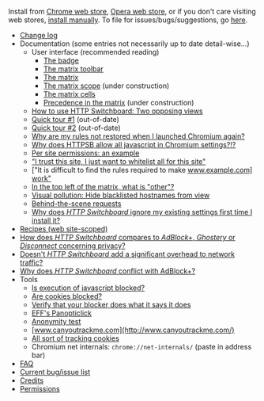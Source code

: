 Install from [Chrome web store](https://chrome.google.com/webstore/detail/http-switchboard/mghdpehejfekicfjcdbfofhcmnjhgaag), [Opera web store](https://addons.opera.com/en-gb/extensions/), or if you don't care visiting web stores, [install manually](https://github.com/gorhill/httpswitchboard/tree/master/dist). To file for issues/bugs/suggestions, go [here](https://github.com/gorhill/httpswitchboard/issues).

- [Change log](wiki/Change-log)
- Documentation (some entries not necessarily up to date detail-wise...)
    * User interface (recommended reading)
        - [The badge](/gorhill/httpswitchboard/wiki/The-badge)
        - [The matrix toolbar](/gorhill/httpswitchboard/wiki/The-matrix-toolbar)
        - [The matrix](/gorhill/httpswitchboard/wiki/The-matrix)
        - [The matrix scope](/gorhill/httpswitchboard/wiki/The-matrix-scope) (under construction)
        - [The matrix cells](/gorhill/httpswitchboard/wiki/The-matrix-cells)
        - [Precedence in the matrix](/gorhill/httpswitchboard/wiki/Precedence-in-the-matrix) (under construction)
    * [How to use HTTP Switchboard: Two opposing views](/gorhill/httpswitchboard/wiki/How-to-use-HTTP-Switchboard:-Two-opposing-views)
    * [Quick tour #1](wiki/Quick-tour-%231%3A-1-of-7) (out-of-date)
    * [Quick tour #2](wiki/Quick-tour-%232%3A-1-of-3) (out-of-date)
    * [Why are my rules not restored when I launched Chromium again?](https://github.com/gorhill/httpswitchboard/wiki/Why-are-my-rules-not-restored-when-I-launched-Chromium-again%3F)
    * [Why does HTTPSB allow all javascript in Chromium settings?!?](/gorhill/httpswitchboard/wiki/Why-does-HTTPSB-allow-all-javascript-in-Chromium-settings%3F!%3F)
    * [Per site permissions: an example](wiki/Per-site-permissions:-an-example)
    * ["I trust this site, I just want to whitelist all for this site"](wiki/Whitelist-all-by-default-for-a-site-you-trust)
    * ["It is difficult to find the rules required to make [www.example.com] work"](/gorhill/httpswitchboard/wiki/Finding-rules-required-to-make-%5Bwww.example.com%5D-work)
    * [In the top left of the matrix, what is "other"?](/gorhill/httpswitchboard/wiki/In-the-top-left-of-the-matrix,-what-is-%22other%22%3F)
    * [Visual pollution: Hide blacklisted hostnames from view](/gorhill/httpswitchboard/wiki/Hide-blacklisted-hostnames-from-view)
    * [Behind-the-scene requests](https://github.com/gorhill/httpswitchboard/wiki/Behind-the-scene-requests)
    * [Why does *HTTP Switchboard* ignore my existing settings first time I install it?](/gorhill/httpswitchboard/wiki/Why-does-HTTP-Switchboard-ignore-my-existing-settings-first-time-I-install-it%3F)
- [Recipes (web site-scoped)](/gorhill/httpswitchboard/wiki/Recipes-%28web-site-scoped%29)
- [How does *HTTP Switchboard* compares to *AdBlock+*, *Ghostery* or *Disconnect* concerning privacy?](/gorhill/httpswitchboard/wiki/How-does-HTTP-Switchboard-compares-to-AdBlock-%2C-Ghostery-or-Disconnect-concerning-privacy%3F)
- [Doesn't *HTTP Switchboard* add a significant overhead to network traffic?](/gorhill/httpswitchboard/wiki/Doesn't-HTTPSB-add-a-significant-overhead-to-network-traffic%3F)
- [Why does *HTTP Switchboard* conflict with AdBlock+?](/gorhill/httpswitchboard/wiki/Why-does-HTTP-Switchboard-conflict-with-AdBlock-%3F)
- Tools
    * [Is execution of javascript blocked?](http://raymondhill.net/httpsb/httpsb-test-js-1.html)
    * [Are cookies blocked?](http://raymondhill.net/httpsb/httpsb-test-cookie-1.php)
    * [Verify that your blocker does what it says it does](http://raymondhill.net/httpsb/har-parser.html)
    * [EFF's Panopticlick](https://panopticlick.eff.org/index.php?action=log)
    * [Anonymity test](http://ip-check.info/?lang=en)
    * [www.canyoutrackme.com](http://www.canyoutrackme.com/)
    * [All sort of tracking cookies](http://samy.pl/evercookie/)
    * Chromium net internals: `chrome://net-internals/` (paste in address bar)
- [FAQ](wiki/FAQ)
- [Current bug/issue list](/gorhill/httpswitchboard/issues?state=open)
- [Credits](wiki/Credits)
- [Permissions](wiki/Permissions)